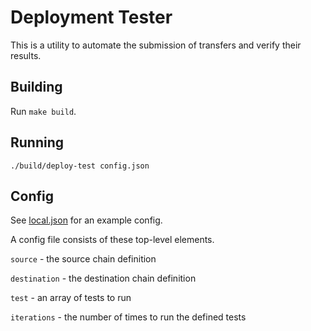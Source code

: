 # Deployment Tester

This is a utility to automate the submission of transfers and verify their results.

## Building

Run `make build`.

## Running

`./build/deploy-test config.json`

## Config 

See [local.json](/local.json) for an example config.

A config file consists of these top-level elements.

`source` - the source chain definition

`destination` - the destination chain definition

`test` - an array of tests to run

`iterations` - the number of times to run the defined tests

